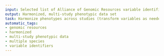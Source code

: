 ```yaml
---
input: Selected list of Alliance of Genomic Resources variable identifiers for multiple species
output: Harmonized, multi-study phenotypic data set
task: Harmonize phenotypes across studies (transform variables as needed)
automatic_tags:
- genomic resources
- harmonized
- multi-study phenotypic data
- multiple species
- variable identifiers
---
```


